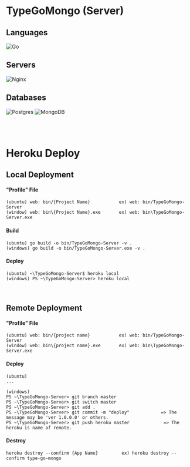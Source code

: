 # TypeGoMongo (Server)
## Languages
![Go](https://img.shields.io/badge/go-%2300ADD8.svg?style=for-the-badge&logo=go&logoColor=white)

## Servers
![Nginx](https://img.shields.io/badge/nginx-%23009639.svg?style=for-the-badge&logo=nginx&logoColor=white)

## Databases
![Postgres](https://img.shields.io/badge/postgres-%23316192.svg?style=for-the-badge&logo=postgresql&logoColor=white)
![MongoDB](https://img.shields.io/badge/MongoDB-%234ea94b.svg?style=for-the-badge&logo=mongodb&logoColor=white)

<br>
<br>

# Heroku Deploy

## Local Deployment
#### "Profile" File
```
(ubuntu) web: bin/{Project Name}           ex) web: bin/TypeGoMongo-Server
(window) web: bin\{Project Name}.exe       ex) web: bin\TypeGoMongo-Server.exe
```
#### Build
```
(ubuntu) go build -o bin/TypeGoMongo-Server -v .
(windows) go build -o bin/TypeGoMongo-Server.exe -v .
```
#### Deploy
```
(ubuntu) ~\TypeGoMongo-Server$ heroku local
(windows) PS ~\TypeGoMongo-Server> heroku local
```

<br>

## Remote Deployment
#### "Profile" File
```
(ubuntu) web: bin/{project name}           ex) web: bin/TypeGoMongo-Server
(window) web: bin\{project name}.exe       ex) web: bin\TypeGoMongo-Server.exe
```

#### Deploy
```
(ubuntu)
...

(windows)
PS ~\TypeGoMongo-Server> git branch master
PS ~\TypeGoMongo-Server> git switch master
PS ~\TypeGoMongo-Server> git add .
PS ~\TypeGoMongo-Server> git commit -m "deploy"            => The message may be 'ver 1.0.0.0' or others.
PS ~\TypeGoMongo-Server> git push heroku master             => The heroku is name of remote.
```

#### Destroy
```
heroku destroy --confirm {App Name}         ex) heroku destroy --confirm type-go-mongo
```
